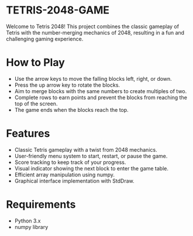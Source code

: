 # TETRIS-2048-GAME
Welcome to Tetris 2048! This project combines the classic gameplay of Tetris with the number-merging mechanics of 2048, resulting in a fun and challenging gaming experience.


# How to Play

* Use the arrow keys to move the falling blocks left, right, or down.
* Press the up arrow key to rotate the blocks.
* Aim to merge blocks with the same numbers to create multiples of two.
* Complete rows to earn points and prevent the blocks from reaching the top of the screen.
* The game ends when the blocks reach the top.


# Features

* Classic Tetris gameplay with a twist from 2048 mechanics.
* User-friendly menu system to start, restart, or pause the game.
* Score tracking to keep track of your progress.
* Visual indicator showing the next block to enter the game table.
* Efficient array manipulation using numpy.
* Graphical interface implementation with StdDraw.


# Requirements

* Python 3.x
* numpy library
